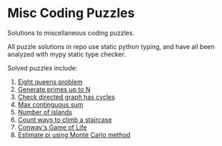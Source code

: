 # Misc Coding Puzzles
Solutions to miscellaneous coding puzzles.

All puzzle solutions in repo use static python typing, and have all been analyzed with mypy static type checker.

Solved puzzles include:
1. [Eight queens problem](eight_queens.py)
2. [Generate primes up to N](generate_primes.py)
3. [Check directed graph has cycles](graph_cycle.py)
4. [Max continguous sum](max_contiguous_sum.py)
5. [Number of islands](number_of_islands.py)
6. [Count ways to climb a staircase](staircase_steps.py)
7. [Conway's Game of Life](game_of_life.py)
8. [Estimate pi using Monte Carlo method](pi_monte_carlo.py)
